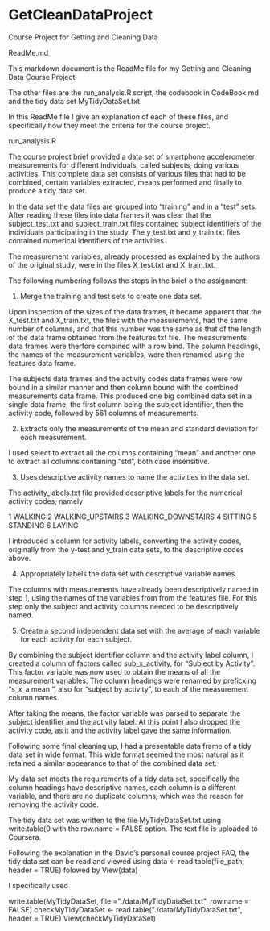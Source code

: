 # GetCleanDataProject
Course Project for Getting and Cleaning Data

ReadMe.md

This markdown document is the ReadMe file for my Getting and Cleaning Data Course Project.

The other files are the run_analysis.R script, the codebook in CodeBook.md and the tidy data set MyTidyDataSet.txt.

In this ReadMe file I give an explanation of each of these files,  and specifically how they meet the criteria for the course project.

run_analysis.R

The course project brief provided a data set of smartphone accelerometer measurements for different individuals, called subjects, doing various activities. This complete data set consists of various files that had to be combined, certain variables extracted, means performed and finally to produce a tidy data set.

In the data set the data files are grouped into “training” and in a “test” sets.  After reading these files into data frames it was clear that the subject_test.txt and subject_train.txt files contained subject identifiers of the individuals participating in the study. The y_test.txt and y_train.txt files contained numerical identifiers of the activities.  

The measurement variables, already processed as explained by the authors of the original study, were in the files X_test.txt and X_train.txt.

The following numbering follows the steps in the brief o the assignment:

1.  Merge the training and test sets to create one data set.

Upon inspection of the sizes of the data frames, it became apparent that the  X_test.txt and X_train.txt, the files with the measurements, had the same number of columns, and that this number was the same as that of the length of the data frame obtained from the features.txt file.
The measurements data frames were therfore combined with a row bind.
The column headings, the names of the measurement variables, were then renamed using the features data frame.

The subjects data frames and the activity codes data frames were row bound in a similar manner and then column bound with the combined measurements data frame.  This produced one big combined data set in a single data frame, the first column being the subject identifier, then the activity code, followed by 561 columns of measurements. 


2. Extracts only the measurements of the mean and standard deviation for each measurement.

I used select to extract all the columns containing “mean” and another one to extract all columns containing “std”, both case insensitive.


3. Uses descriptive activity names to name the activities in the data set.

The activity_labels.txt file provided descriptive labels for the numerical activity codes, namely

1 WALKING
2 WALKING_UPSTAIRS
3 WALKING_DOWNSTAIRS
4 SITTING
5 STANDING
6 LAYING

I introduced a column for activity labels, converting the activity codes, originally from the y-test and y_train data sets, to the descriptive codes above.


4.  Appropriately labels the data set with descriptive variable names.

The columns with measurements have already been descriptively named in step 1, using the names of the variables from from the features file. For this step only the subject and activity columns needed to be descriptively named.


5.  Create a second independent data set with the average of each variable for each activity for each subject.

By combining the subject identifier column and the activity label column, I created a column of factors called sub_x_activity, for “Subject by Activity”.  This factor variable was now used to obtain the means of all the measurement variables. The column headings were renamed by preficxing “s_x_a mean “, also for “subject by activity”, to each of the measurement column names. 

After taking the means, the factor variable was parsed to separate the subject identifier and the activity label.  At this point I also dropped the activity code, as it and the activity label gave the same information. 

Following some final cleaning up, I had a presentable data frame of a tidy data set in wide format.  This wide format seemed the most natural as it retained a similar appearance to that of the combined data set.

My data set meets the requirements of a tidy data set, specifically the column headings have descriptive names, each column is a different variable, and there are no duplicate columns, which was the reason for removing the activity code.

The tidy data set was written to the file MyTidyDataSet.txt using write.table(0 with the row.name = FALSE option.
The text file is uploaded to Coursera.

Following the explanation in the David’s personal course project FAQ, 
the tidy data set can be read and viewed using 
data <- read.table(file_path, header = TRUE)
folowed by View(data)

I specifically used 

write.table(MyTidyDataSet, file ="./data/MyTidyDataSet.txt", row.name = FALSE)
checkMyTidyDataSet <- read.table("./data/MyTidyDataSet.txt", header = TRUE)
View(checkMyTidyDataSet)


